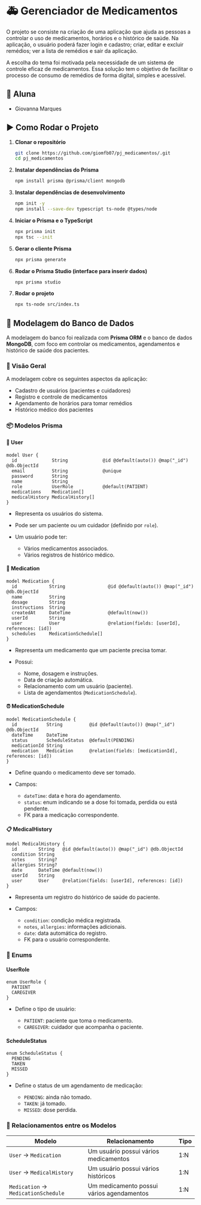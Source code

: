 # 🚑 Gerenciador de Medicamentos

O projeto se consiste na criação de uma aplicação que ajuda as pessoas a controlar o uso de medicamentos, horários e o histórico de saúde. Na aplicação, o usuário poderá fazer login e cadastro; criar, editar e excluir remédios; ver a lista de remédios e sair da aplicação.

A escolha do tema foi motivada pela necessidade de um sistema de controle eficaz de medicamentos. Essa solução tem o objetivo de facilitar o processo de consumo de remédios de forma digital, simples e acessível.


## 👥 Aluna

* Giovanna Marques

## ▶ Como Rodar o Projeto

1. **Clonar o repositório**

   ```bash
   git clone https://github.com/giomfb07/pj_medicamentos/.git
   cd pj_medicamentos
   ```

2. **Instalar dependências do Prisma**

   ```bash
   npm install prisma @prisma/client mongodb
   ```

3. **Instalar dependências de desenvolvimento**

   ```bash
   npm init -y
   npm install --save-dev typescript ts-node @types/node
   ```

4. **Iniciar o Prisma e o TypeScript**

   ```bash
   npx prisma init
   npx tsc --init
   ```

5. **Gerar o cliente Prisma**

   ```bash
   npx prisma generate
   ```

6. **Rodar o Prisma Studio (interface para inserir dados)**

   ```bash
   npx prisma studio
   ```

7. **Rodar o projeto**

   ```bash
   npx ts-node src/index.ts
   ```

## 🧩 Modelagem do Banco de Dados

A modelagem do banco foi realizada com **Prisma ORM** e o banco de dados **MongoDB**, com foco em controlar os medicamentos, agendamentos e histórico de saúde dos pacientes.

### 📘 Visão Geral

A modelagem cobre os seguintes aspectos da aplicação:

* Cadastro de usuários (pacientes e cuidadores)
* Registro e controle de medicamentos
* Agendamento de horários para tomar remédios
* Histórico médico dos pacientes

### 📦 Modelos Prisma

#### 👤 User

```prisma
model User {
  id             String             @id @default(auto()) @map("_id") @db.ObjectId
  email          String             @unique
  password       String
  name           String
  role           UserRole           @default(PATIENT)
  medications    Medication[]       
  medicalHistory MedicalHistory[]   
}
```

* Representa os usuários do sistema.
* Pode ser um paciente ou um cuidador (definido por `role`).
* Um usuário pode ter:

  * Vários medicamentos associados.
  * Vários registros de histórico médico.

#### 💊 Medication

```prisma
model Medication {
  id            String                @id @default(auto()) @map("_id") @db.ObjectId
  name          String
  dosage        String
  instructions  String
  createdAt     DateTime              @default(now())
  userId        String
  user          User                  @relation(fields: [userId], references: [id])
  schedules     MedicationSchedule[]  
}
```

* Representa um medicamento que um paciente precisa tomar.
* Possui:

  * Nome, dosagem e instruções.
  * Data de criação automática.
  * Relacionamento com um usuário (paciente).
  * Lista de agendamentos (`MedicationSchedule`).

#### ⏰ MedicationSchedule

```prisma
model MedicationSchedule {
  id           String          @id @default(auto()) @map("_id") @db.ObjectId
  dateTime     DateTime
  status       ScheduleStatus  @default(PENDING)
  medicationId String
  medication   Medication      @relation(fields: [medicationId], references: [id])
}
```

* Define quando o medicamento deve ser tomado.
* Campos:

  * `dateTime`: data e hora do agendamento.
  * `status`: enum indicando se a dose foi tomada, perdida ou está pendente.
  * FK para a medicação correspondente.

#### 📋 MedicalHistory

```prisma
model MedicalHistory {
  id        String   @id @default(auto()) @map("_id") @db.ObjectId
  condition String
  notes     String?
  allergies String?
  date      DateTime @default(now())
  userId    String
  user      User     @relation(fields: [userId], references: [id])
}
```

* Representa um registro do histórico de saúde do paciente.
* Campos:

  * `condition`: condição médica registrada.
  * `notes`, `allergies`: informações adicionais.
  * `date`: data automática do registro.
  * FK para o usuário correspondente.


### 🧾 Enums

#### UserRole

```prisma
enum UserRole {
  PATIENT
  CAREGIVER
}
```

* Define o tipo de usuário:

  * `PATIENT`: paciente que toma o medicamento.
  * `CAREGIVER`: cuidador que acompanha o paciente.

#### ScheduleStatus

```prisma
enum ScheduleStatus {
  PENDING
  TAKEN
  MISSED
}
```

* Define o status de um agendamento de medicação:

  * `PENDING`: ainda não tomado.
  * `TAKEN`: já tomado.
  * `MISSED`: dose perdida.


### 🔗 Relacionamentos entre os Modelos

| Modelo                              | Relacionamento                            | Tipo |
| ----------------------------------- | ----------------------------------------- | ---- |
| `User` → `Medication`               | Um usuário possui vários medicamentos     | 1\:N |
| `User` → `MedicalHistory`           | Um usuário possui vários históricos       | 1\:N |
| `Medication` → `MedicationSchedule` | Um medicamento possui vários agendamentos | 1\:N |
